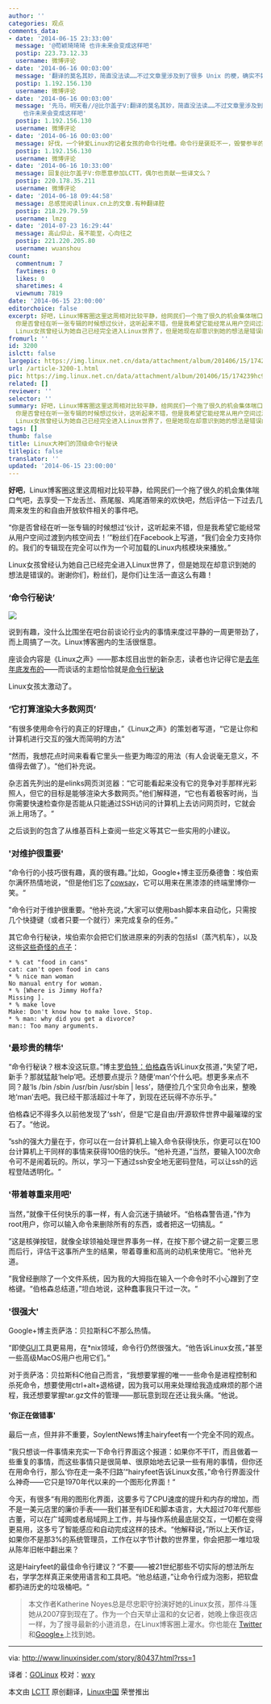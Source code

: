 ```yaml
---
author: ''
categories: 观点
comments_data:
- date: '2014-06-15 23:33:00'
  message: '@苟颖琦琦琦 也许未来会变成这样吧'
  postip: 223.73.12.33
  username: 微博评论
- date: '2014-06-16 00:03:00'
  message: '翻译的莫名其妙，简直没法读……不过文章里涉及到了很多 Unix 的梗，确实不好翻译。//@爱开源未来: @苟颖琦琦琦 也许未来会变成这样吧'
  postip: 1.192.156.130
  username: 微博评论
- date: '2014-06-16 00:03:00'
  message: '先马，明天看//@比尔盖子V:翻译的莫名其妙，简直没法读……不过文章里涉及到了很多 Unix 的梗，确实不好翻译。//@爱开源未来: @苟颖琦琦琦
    也许未来会变成这样吧'
  postip: 1.192.156.130
  username: 微博评论
- date: '2014-06-16 00:03:00'
  message: 好伐，一个钟爱Linux的记者女孩的命令行吐槽。命令行是褒贬不一，毁誉参半的永恒话题。[挖鼻屎]
  postip: 1.192.156.130
  username: 微博评论
- date: '2014-06-16 10:33:00'
  message: 回复@比尔盖子V:你愿意参加LCTT，偶尔也贡献一些译文么？
  postip: 220.178.35.211
  username: 微博评论
- date: '2014-06-18 09:44:58'
  message: 总感觉阅读linux.cn上的文章.有种翻译腔
  postip: 218.29.79.59
  username: lmzg
- date: '2014-07-23 16:29:44'
  message: 高山仰止，虽不能至，心向往之
  postip: 221.220.205.80
  username: wuanshou
count:
  commentnum: 7
  favtimes: 0
  likes: 0
  sharetimes: 4
  viewnum: 7819
date: '2014-06-15 23:00:00'
editorchoice: false
excerpt: 好吧，Linux博客圈这里这周相对比较平静，给网民们一个拖了很久的机会集体喘口气吧，去享受一下龙舌兰、燕尾服、鸡尾酒带来的欢快吧，然后评估一下过去几周来发生的和自由开放软件相关的事件吧。
  你是否曾经在听一张专辑的时候想过伙计，这听起来不错，但是我希望它能经常从用户空间过渡到内核空间去！粉丝们在Facebook上写道，我们会全力支持你的。我们的专辑现在完全可以作为一个可加载的Linux内核模块来播放。
  Linux女孩曾经认为她自己已经完全进入Linux世界了，但是她现在却意识到她的想法是错误的。谢谢你们，粉丝们，是你们让生活一
fromurl: ''
id: 3200
islctt: false
largepic: https://img.linux.net.cn/data/attachment/album/201406/15/174239hc9udpmupdlz3ucz.jpg
url: /article-3200-1.html
pic: https://img.linux.net.cn/data/attachment/album/201406/15/174239hc9udpmupdlz3ucz.jpg.thumb.jpg
related: []
reviewer: ''
selector: ''
summary: 好吧，Linux博客圈这里这周相对比较平静，给网民们一个拖了很久的机会集体喘口气吧，去享受一下龙舌兰、燕尾服、鸡尾酒带来的欢快吧，然后评估一下过去几周来发生的和自由开放软件相关的事件吧。
  你是否曾经在听一张专辑的时候想过伙计，这听起来不错，但是我希望它能经常从用户空间过渡到内核空间去！粉丝们在Facebook上写道，我们会全力支持你的。我们的专辑现在完全可以作为一个可加载的Linux内核模块来播放。
  Linux女孩曾经认为她自己已经完全进入Linux世界了，但是她现在却意识到她的想法是错误的。谢谢你们，粉丝们，是你们让生活一
tags: []
thumb: false
title: Linux大神们的顶级命令行秘诀
titlepic: false
translator: ''
updated: '2014-06-15 23:00:00'
---
```


**好吧**，Linux博客圈这里这周相对比较平静，给网民们一个拖了很久的机会集体喘口气吧，去享受一下龙舌兰、燕尾服、鸡尾酒带来的欢快吧，然后评估一下过去几周来发生的和自由开放软件相关的事件吧。


“你是否曾经在听一张专辑的时候想过‘伙计，这听起来不错，但是我希望它能经常从用户空间过渡到内核空间去！’”粉丝们在Facebook上写道，“我们会全力支持你的。我们的专辑现在完全可以作为一个可加载的Linux内核模块来播放。”


Linux女孩曾经认为她自己已经完全进入Linux世界了，但是她现在却意识到她的想法是错误的。谢谢你们，粉丝们，是你们让生活一直这么有趣！


### ‘命令行秘诀’


![](/data/attachment/album/201406/15/174239hc9udpmupdlz3ucz.jpg)


说到有趣，没什么比围坐在吧台前谈论行业内的事情来度过平静的一周更带劲了，而上周搞了一次。Linux博客圈内的生活很惬意。


座谈会内容是《Linux之声》——那本炫目出世的新杂志，读者也许记得它是[去年年底发布的](http://www.linuxinsider.com/story/79448.html)——而谈话的主题恰恰就是[命令行秘诀](http://www.linuxvoice.com/commandline-secrets/)


Linux女孩太激动了。


### ‘它打算渲染大多数网页’


“有很多使用命令行的真正的好理由，”《Linux之声》的策划者写道，“它是让你和计算机进行交互的强大而简明的方法“


“然而，我想花点时间来看看它里头一些更为晦涩的用法（有人会说毫无意义，不值得去做了）。“他们补充说。


杂志首先列出的是elinks网页浏览器：“它可能看起来没有它的竞争对手那样光彩照人，但它的目标是能够渲染大多数网页。”他们解释道，“它也有着极客时尚，当你需要快速检查你是否能从只能通过SSH访问的计算机上去访问网页时，它就会派上用场了。“


之后谈到的包含了从维基百科上查阅一些定义等其它一些实用的小建议。


### '对维护很重要'


“命令行的小技巧很有趣，真的很有趣。”比如，Google+博主亚历桑德鲁：埃伯索尔满怀热情地说，“但是他们忘了[cowsay](http://en.wikipedia.org/wiki/Cowsay)，它可以用来在黑漆漆的终端里博你一笑。“


”命令行对于维护很重要。“他补充说，”大家可以使用bash脚本来自动化，只需按几个快捷键（或者只要一个就行）来完成复杂的任务。”


其它命令行秘诀，埃伯索尔会把它们放进原来的列表的包括sl（蒸汽机车），以及这些[这些奇怪的点子](https://www.linux.com/community/blogs/133-general-linux/10408)：



```
* % cat "food in cans"
cat: can't open food in cans
* % nice man woman
No manual entry for woman.
* % [Where is Jimmy Hoffa?
Missing ].
* % make love
Make: Don't know how to make love. Stop.
* % man: why did you get a divorce?
man:: Too many arguments.

```

### '最珍贵的精华'


“命令行秘诀？根本没这玩意。”博主[罗伯特：伯格森](http://mrpogson.com/)告诉Linux女孩道，”失望了吧，新手？那就猛敲‘help’吧。还想要点提示？随便‘man’个什么吧。想更多来点不同？敲‘ls /bin /sbin /usr/bin /usr/sbin | less’，随便捡几个宝贝命令出来，整晚地‘man’去吧。我已经干那活超过十年了，到现在还玩得不亦乐乎。”


伯格森记不得多久以前他发现了‘ssh’，但是“它是自由/开源软件世界中最璀璨的宝石了。“他说。


”ssh的强大力量在于，你可以在一台计算机上输入命令获得快乐，你更可以在100台计算机上干同样的事情来获得100倍的快乐。“他补充道，”当然，要输入100次命令可不是闹着玩的。所以，学习一下通过ssh安全地无密码登陆，可以让ssh的远程登陆透明化。“


### '带着尊重来用吧'


当然，”就像干任何快乐的事一样，有人会沉迷于搞破坏。“伯格森警告道，”作为root用户，你可以输入命令来删除所有的东西，或者把这一切搞乱。“


”这是核弹按钮，就像全球领袖处理世界事务一样，在按下那个键之前一定要三思而后行，评估干这事所产生的结果，带着尊重和高尚的动机来使用它。“他补充道。


”我曾经删除了一个文件系统，因为我的大拇指在输入一个命令时不小心蹭到了空格键。“伯格森总结道，”坦白地说，这种蠢事我只干过一次。“


### '很强大'


Google+博主贡萨洛：贝拉斯科C不那么热情。


“即使[GUI](http://en.wikipedia.org/wiki/GUI)工具更易用，在\*nix领域，命令行仍然很强大。“他告诉Linux女孩，”甚至一些高级MacOS用户也用它们。”


对于贡萨洛：贝拉斯科C他自己而言，“我想要掌握的唯一一些命令是进程控制和杀死命令，想要使用ctrl+alt+退格键，因为我可以用来处理给我造成麻烦的那个进程，我还想要掌握tar.gz文件的管理——那玩意到现在还让我头痛。“他说。


#### '你正在做错事'


最后一点，但并非不重要，SoylentNews博主hairyfeet有一个完全不同的观点。


“我只想谈一件事情来充实一下命令行界面这个报道：如果你不干IT，而且做着一些重复的事情，而这些事情只是很简单、很原始地去记录一些有用的事情，但你还在用命令行，那么‘你在走一条不归路’“hairyfeet告诉Linux女孩，”命令行界面没什么神奇——它只是1970年代以来的一个图形化界面！“


今天，有很多“有用的图形化界面，这要多亏了CPU速度的提升和内存的增加，而不是一美元店里的廉价手表——我们甚至有IDE和脚本语言，大大超过70年代那些古董，可以在广域网或者局域网上工作，并与操作系统最底层交互，一切都在变得更易用，这多亏了智能感应和自动完成这样的技术。“他解释说，”所以上天作证，如果你不是那3%的系统管理员，工作在以字节计数的世界里，你会把那一堆垃圾从陈年旧帐中翻出来？


这是Hairyfeet的最佳命令行建议？“不要——被21世纪那些不切实际的想法所左右，学学怎样真正来使用语言和工具吧。“他总结道，”让命令行成为泡影，把软盘都扔进历史的垃圾桶吧。“



> 
> 本文作者Katherine Noyes总是尽忠职守扮演好她的Linux女孩，那件斗篷她从2007穿到现在了。作为一个白天举止温和的女记者，她晚上像逛夜店一样，为了搜寻最新的小道消息，在Linux博客圈上灌水。你也能在 [Twitter](http://twitter.com/noyesk)和[Google+](https://plus.google.com/+KatherineNoyes?rel=author)上找到她。
> 
> 
> 




---


via: <http://www.linuxinsider.com/story/80437.html?rss=1>


译者：[GOLinux](https://github.com/GOLinux) 校对：[wxy](https://github.com/wxy)


本文由 [LCTT](https://github.com/LCTT/TranslateProject) 原创翻译，[Linux中国](http://linux.cn/) 荣誉推出